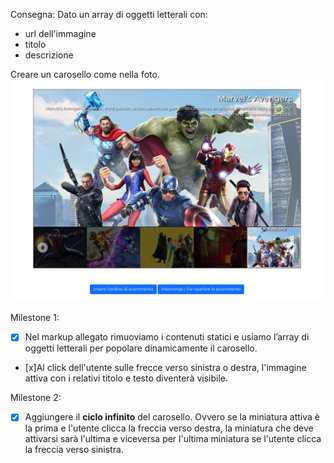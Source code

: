 Consegna:
Dato un array di oggetti letterali con:
 - url dell'immagine
 - titolo
 - descrizione 

Creare un carosello come nella foto.
![alt text](image.png)

Milestone 1:

- [x] Nel markup allegato rimuoviamo i contenuti statici e usiamo l’array di oggetti letterali per popolare dinamicamente il carosello.

 - [x]Al click dell'utente sulle frecce verso sinistra o destra, l'immagine attiva con i relativi titolo e testo diventerà visibile.

Milestone 2:

- [x] Aggiungere il **ciclo infinito** del carosello. Ovvero se la miniatura attiva è la prima e l'utente clicca la freccia verso destra, la miniatura che deve attivarsi sarà l'ultima e viceversa per l'ultima miniatura se l'utente clicca la freccia verso sinistra.